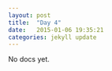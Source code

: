 ```yaml
---
layout: post
title:  "Day 4"
date:   2015-01-06 19:35:21
categories: jekyll update
---
```

No docs yet.